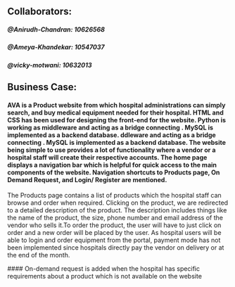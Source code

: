 ## Collaborators:
##### @Anirudh-Chandran: 10626568
##### @Ameya-Khandekar: 10547037
##### @vicky-motwani: 10632013

## Business Case:
#### AVA is a Product website from which hospital administrations can simply search, and buy medical equipment needed for their hospital. HTML and CSS has been used for designing the front-end for the website. Python is working as middleware and acting as a bridge connecting . MySQL is implemented as a backend database. ddleware and acting as a bridge connecting . MySQL is implemented as a backend database. The website being simple to use provides a lot of functionality where a vendor or a hospital staff will create their respective accounts. The home page displays a navigation bar which is helpful for quick access to the main components of the website. Navigation shortcuts to Products page, On Demand Request, and Login/ Register are mentioned.
The Products page contains a list of products which the hospital staff can browse and order when required. Clicking on the product, we are redirected to a detailed description of the product. The description includes things like the name of the product, the size, phone number and email address of the vendor who sells it.To order the product, the user will have to just click on order and a new order will be placed by the user. As hospital users will be able to login and order equipment from the portal, payment mode has not been implemented since hospitals directly pay the vendor on delivery or at the end of the month.

<Add More Info> #### On-demand request is added when the hospital has specific requirements about a product which is not available on the website
